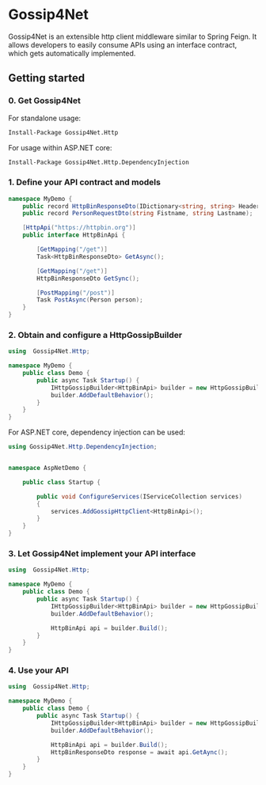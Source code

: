 # Gossip4Net
Gossip4Net is an extensible http client middleware similar to Spring Feign. It allows developers to easily consume APIs using an interface contract, which gets automatically implemented.

## Getting started

### 0. Get Gossip4Net
For standalone usage:
```ps
Install-Package Gossip4Net.Http
```

For usage within ASP.NET core:
```ps
Install-Package Gossip4Net.Http.DependencyInjection
```


### 1. Define your API contract and models
```csharp
namespace MyDemo {
    public record HttpBinResponseDto(IDictionary<string, string> Headers);
    public record PersonRequestDto(string Fistname, string Lastname);

    [HttpApi("https://httpbin.org")]
    public interface HttpBinApi {

        [GetMapping("/get")]
        Task<HttpBinResponseDto> GetAsync();

        [GetMapping("/get")]
        HttpBinResponseDto GetSync();

        [PostMapping("/post")]
        Task PostAsync(Person person);
    }
}
```

### 2. Obtain and configure a HttpGossipBuilder
```csharp
using  Gossip4Net.Http;

namespace MyDemo {
    public class Demo {
        public async Task Startup() {
            IHttpGossipBuilder<HttpBinApi> builder = new HttpGossipBuilder<HttpBinApi>();
            builder.AddDefaultBehavior();
        }
    }
}
```


For ASP.NET core, dependency injection can be used:
```csharp
using Gossip4Net.Http.DependencyInjection;


namespace AspNetDemo {

    public class Startup {

        public void ConfigureServices(IServiceCollection services)
        {
            services.AddGossipHttpClient<HttpBinApi>();
        }
    }
}
```

### 3. Let Gossip4Net implement your API interface
```csharp
using  Gossip4Net.Http;

namespace MyDemo {
    public class Demo {
        public async Task Startup() {
            IHttpGossipBuilder<HttpBinApi> builder = new HttpGossipBuilder<HttpBinApi>();
            builder.AddDefaultBehavior();

            HttpBinApi api = builder.Build();
        }
    }
}
```

### 4. Use your API
```csharp
using  Gossip4Net.Http;

namespace MyDemo {
    public class Demo {
        public async Task Startup() {
            IHttpGossipBuilder<HttpBinApi> builder = new HttpGossipBuilder<HttpBinApi>();
            builder.AddDefaultBehavior();

            HttpBinApi api = builder.Build();
            HttpBinResponseDto response = await api.GetAync();
        }
    }
}
```